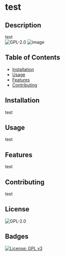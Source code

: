 
  # test

  ## Description 
  test  
  ![GPL-2.0](https://opensource.org/licenses/GPL-2.0)
  ![image](https://img.shields.io/badge/license-GPL-2.0-blue.svg/) 

  ## Table of Contents 
  * [Installation](#installation)
  * [Usage](#usage)
  * [Features](#features)
  * [Contributing](#contributing)
  
  ## Installation
  test

  ## Usage 
  test

  ## Features
  test

  ## Contributing
  test
  
  ## License
  ![GPL-2.0](https://opensource.org/licenses/GPL-2.0)

  ## Badges
  [![License: GPL v3](https://img.shields.io/badge/License-GPL-2.0)](https://opensource.org/licenses/GPL-2.0)
